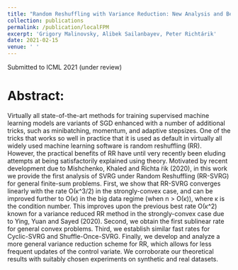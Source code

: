 ```yaml
---
title: "Random Reshuffling with Variance Reduction: New Analysis and Better Rates"
collection: publications
permalink: /publication/localFPM
excerpt: 'Grigory Malinovsky, Alibek Sailanbayev, Peter Richtárik'
date: 2021-02-15
venue: ' '
---
```

Submitted to ICML 2021 (under review)


Abstract:
======
Virtually all state-of-the-art methods for training supervised machine learning models are variants of SGD enhanced with a number of additional tricks, such as minibatching, momentum, and adaptive stepsizes. One of the tricks that works so well in practice that it is used as default in virtually all widely used machine learning software is random reshuffling (RR). However, the practical benefits of RR have until very recently been eluding attempts at being satisfactorily explained using theory. Motivated by recent development due to Mishchenko, Khaled and Richta ́rik (2020), in this work we provide the first analysis of SVRG under Random Reshuffling (RR-SVRG) for general finite-sum problems. First, we show that RR-SVRG converges linearly with the rate O(κ^3/2) in the strongly-convex case, and can be improved further to O(κ) in the big data regime (when n > O(κ)), where κ is the condition number. This improves upon the previous best rate O(κ^2) known for a variance reduced RR method in the strongly-convex case due to Ying, Yuan and Sayed (2020). Second, we obtain the first sublinear rate for general convex problems. Third, we establish similar fast rates for Cyclic-SVRG and Shuffle-Once-SVRG. Finally, we develop and analyze a more general variance reduction scheme for RR, which allows for less frequent updates of the control variate. We corroborate our theoretical results with suitably chosen experiments on synthetic and real datasets.


